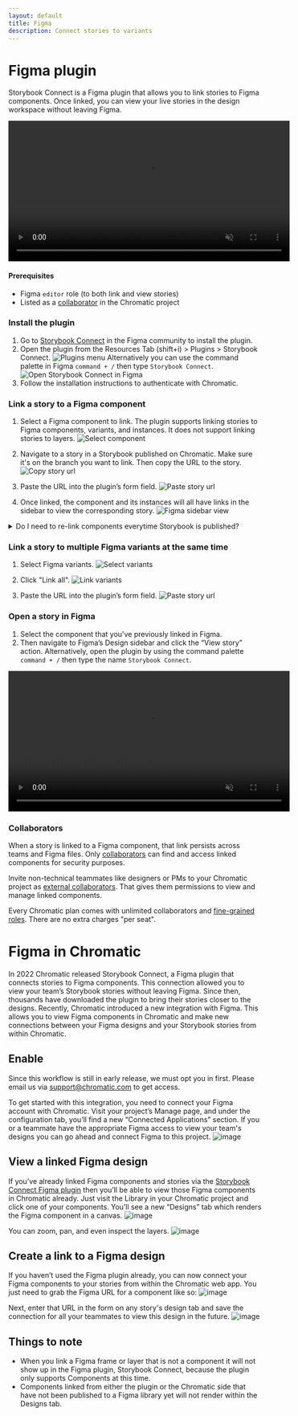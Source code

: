 ```yaml
---
layout: default
title: Figma
description: Connect stories to variants
---
```


# Figma plugin

Storybook Connect is a Figma plugin that allows you to link stories to Figma components. Once linked, you can view your live stories in the design workspace without leaving Figma.

<video autoPlay muted playsInline loop width="560px" class="center" style="pointer-events: none;">
  <source src="img/figma-plugin-overview.mp4" type="video/mp4" />
</video>

#### Prerequisites

- Figma `editor` role (to both link and view stories)
- Listed as a [collaborator](#collaborators) in the Chromatic project

### Install the plugin

1. Go to [Storybook Connect](https://www.figma.com/community/plugin/1056265616080331589/Storybook-Connect) in the Figma community to install the plugin.
2. Open the plugin from the Resources Tab (shift+i) > Plugins > Storybook Connect. ![Plugins menu](img/figma-plugin-widget-menu.png)
   Alternatively you can use the command palette in Figma `command + /` then type `Storybook Connect`. ![Open Storybook Connect in Figma](img/figma-plugin-open-in-figma.png)
3. Follow the installation instructions to authenticate with Chromatic.

### Link a story to a Figma component

1. Select a Figma component to link. The plugin supports linking stories to Figma components, variants, and instances. It does not support linking stories to layers. ![Select component](img/figma-plugin-select-component.png)

2. Navigate to a story in a Storybook published on Chromatic. Make sure it's on the branch you want to link. Then copy the URL to the story. ![Copy story url](img/figma-plugin-copy-url.png)

3. Paste the URL into the plugin’s form field. ![Paste story url](img/figma-plugin-paste-url.png)

4. Once linked, the component and its instances will all have links in the sidebar to view the corresponding story. ![Figma sidebar view](img/figma-plugin-sidebar-view.png)

<details>
<summary >Do I need to re-link components everytime Storybook is published?</summary>

Nope. Chromatic automatically updates your linked stories to reflect the latest build on the designated branch. That means even when the build URL for a branch changes in Chromatic, the Figma component will always display the latest build on the branch.

</details>

### Link a story to multiple Figma variants at the same time

1. Select Figma variants. ![Select variants](img/figma-plugin-select-variants.png)

2. Click "Link all". ![Link variants](img/figma-plugin-link-variants.png)

3. Paste the URL into the plugin’s form field. ![Paste story url](img/figma-plugin-paste-url.png)

### Open a story in Figma

1. Select the component that you've previously linked in Figma.
2. Then navigate to Figma’s Design sidebar and click the “View story” action. Alternatively, open the plugin by using the command palette `command + /` then type the name `Storybook Connect`.

<video autoPlay muted playsInline loop width="560px" class="center" style="pointer-events: none;">
  <source src="img/figma-plugin-open-story.mp4" type="video/mp4" />
</video>

### Collaborators

When a story is linked to a Figma component, that link persists across teams and Figma files. Only [collaborators](collaborators) can find and access linked components for security purposes.

Invite non-technical teammates like designers or PMs to your Chromatic project as [external collaborators](collaborators#external-collaborators). That gives them permissions to view and manage linked components.

Every Chromatic plan comes with unlimited collaborators and [fine-grained roles](collaborators#roles). There are no extra charges "per seat".

# Figma in Chromatic
In 2022 Chromatic released Storybook Connect, a Figma plugin that connects stories to Figma components. This connection allowed you to view your team’s Storybook stories without leaving Figma. Since then, thousands have downloaded the plugin to bring their stories closer to the designs.
Recently, Chromatic introduced a new integration with Figma. This allows you to view Figma components in Chromatic and make new connections between your Figma designs and your Storybook stories from within Chromatic. 

## Enable

Since this workflow is still in early release, we must opt you in first. Please email us via support@chromatic.com to get access. 

To get started with this integration, you need to connect your Figma account with Chromatic. Visit your project’s Manage page, and under the configuration tab, you’ll find a new “Connected Applications” section. If you or a teammate have the appropriate Figma access to view your team's designs you can go ahead and connect Figma to this project.
![image](https://user-images.githubusercontent.com/1164060/229817853-fb89142b-0c5a-4aa5-881f-cfcca8ddb8ff.png)

## View a linked Figma design

If you’ve already linked Figma components and stories via the [Storybook Connect Figma plugin](https://www.figma.com/community/plugin/1056265616080331589/Storybook-Connect) then you’ll be able to view those Figma components in Chromatic already. Just visit the Library in your Chromatic project and click one of your components. You’ll see a new “Designs” tab which renders the Figma component in a canvas.
![image](https://user-images.githubusercontent.com/1164060/229818148-cd4313ff-cd6c-49ad-960c-7f18a5bfe117.png)

You can zoom, pan, and even inspect the layers.
![image](https://user-images.githubusercontent.com/1164060/229818319-a8205c3c-978b-476f-8dc7-cd7806eb3d76.png)

## Create a link to a Figma design

If you haven’t used the Figma plugin already, you can now connect your Figma components to your stories from within the Chromatic web app. You just need to grab the Figma URL for a component like so:
![image](https://user-images.githubusercontent.com/1164060/229818480-f24216e0-3367-4a6b-9c5e-8ab1e7087cd4.png)

Next, enter that URL in the form on any story's design tab and save the connection for all your teammates to view this design in the future. 
![image](https://user-images.githubusercontent.com/1164060/229818541-4d478fd9-e049-4ef8-a12f-3178cca42b99.png)

## Things to note
- When you link a Figma frame or layer that is not a component it will not show up in the Figma plugin, Storybook Connect, because the plugin only supports Components at this time.
- Components linked from either the plugin or the Chromatic side that have not been published to a Figma library yet will not render within the Designs tab.
